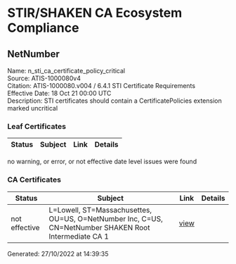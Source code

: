 # STIR/SHAKEN CA Ecosystem Compliance

## NetNumber
Name: n_sti_ca_certificate_policy_critical\
Source: ATIS-1000080v4\
Citation: ATIS-1000080.v004 / 6.4.1 STI Certificate Requirements\
Effective Date: 18 Oct 21 00:00 UTC\
Description: STI certificates should contain a CertificatePolicies extension marked uncritical

### Leaf Certificates

| Status | Subject | Link | Details |
|--------|---------|------|---------|

no warning, or error, or not effective date level issues were found

### CA Certificates

| Status | Subject | Link | Details |
|--------|---------|------|---------|
| not effective | L=Lowell, ST=Massachusettes, OU=US, O=NetNumber Inc, C=US, CN=NetNumber SHAKEN Root Intermediate CA 1 | [view](../563c5f6e1e683f67ab636b71bf04a9d49e4ccbae) |  |


Generated: 27/10/2022 at 14:39:35